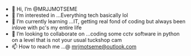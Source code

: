 - 👋 Hi, I’m @MRJJMOTSEME
- 👀 I’m interested in ...Everything tech basically lol 
- 🌱 I’m currently learning ...IT, getting real fond of coding but always been inlove with pc's my entire life
- 💞️ I’m looking to collaborate on ...coding some cctv software in python on a level that is not your usual tuckshop cam
- 📫 How to reach me ...@ mrjmotseme@outlook.com

<!---
MRJJMOTSEME/MRJJMOTSEME is a ✨ special ✨ repository because its `README.md` (this file) appears on your GitHub profile.
You can click the Preview link to take a look at your changes.
--->
